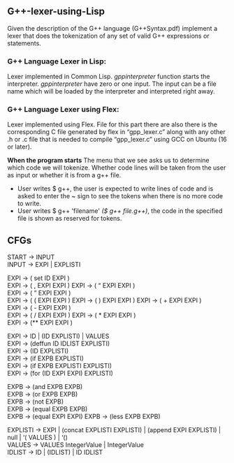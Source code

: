 ## G++-lexer-using-Lisp
Given the description of the G++ language (G++Syntax.pdf) implement a lexer that does the tokenization of any set of valid G++ expressions or statements. 

### G++ Language Lexer in Lisp: 
Lexer implemented in Common Lisp. 
*gppinterpreter* function starts the interpreter. *gppinterpreter* have zero or one input. 
The input can be a file name which will be loaded by the interpreter and interpreted right away.

### G++ Language Lexer using Flex: 
Lexer implemented using Flex.
File for this part there are also there is the corresponding C file generated by flex in “gpp_lexer.c” along with any other .h or .c file that is needed to compile “gpp_lexer.c” using GCC on Ubuntu (16 or later).


**When the program starts** 
The menu that we see asks us to determine which code we will tokenize.
Whether code lines will be taken from the user as input or whether it is from a g++ file.
- User writes $ g++, the user is expected to write lines of code and is asked to enter the ~ sign to see the tokens when there is no more code to write.
- User writes $ g++ 'filename' *($ g++ file.g++)*, the code in the specified file is shown as reserved for tokens.


## CFGs

 START -> INPUT  
  INPUT -> EXPI | EXPLISTI  
  
  EXPI -> ( set ID EXPI )  
  EXPI -> ( , EXPI EXPI ) 
  EXPI -> ( “ EXPI EXPI )  
  EXPI -> ( ” EXPI EXPI )  
  EXPI -> ( ( EXPI EXPI ) 
  EXPI -> ( ) EXPI EXPI ) 
  EXPI -> ( + EXPI EXPI )  
  EXPI -> ( - EXPI EXPI )  
  EXPI -> ( / EXPI EXPI ) 
  EXPI -> ( * EXPI EXPI )  
  EXPI -> (** EXPI EXPI ) 
  
  EXPI -> ID | (ID EXPLISTI) | VALUES  
  EXPI -> (deffun ID IDLIST EXPLISTI)  
  EXPI -> (ID EXPLISTI)  
  EXPI -> (if EXPB EXPLISTI)  
  EXPI -> (if EXPB EXPLISTI EXPLISTI)  
  EXPI -> (for (ID EXPI EXPI) EXPLISTI) 
  
  EXPB -> (and EXPB EXPB)  
  EXPB -> (or EXPB EXPB)  
  EXPB -> (not EXPB)  
  EXPB -> (equal EXPB EXPB)  
  EXPB -> (equal EXPI EXPI) 
  EXPB -> (less EXPB EXPB)  
  
  EXPLISTI -> EXPI | (concat EXPLISTI EXPLISTI) | (append EXPI EXPLISTI) | null | ‘( VALUES ) | ‘()  
  VALUES -> VALUES IntegerValue | IntegerValue  
  IDLIST -> ID | (IDLIST) | ID IDLIST 
 
